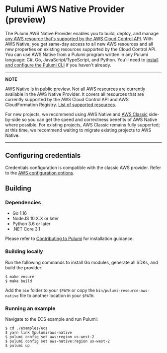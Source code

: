 # Pulumi AWS Native Provider (preview)

The Pulumi AWS Native Provider enables you to build, deploy, and manage [any AWS resource that's supported by the AWS Cloud Control API](https://github.com/pulumi/pulumi-aws-native/blob/master/provider/cmd/pulumi-gen-aws-native/supported-types.txt).
With AWS Native, you get same-day access to all new AWS resources and all new properties on existing resources supported by the Cloud Control API.
You can use AWS Native from a Pulumi program written in any Pulumi language: C#, Go, JavaScript/TypeScript, and Python.
You'll need to [install and configure the Pulumi CLI](https://pulumi.com/docs/get-started/install) if you haven't already.

---
**NOTE**

AWS Native is in public preview.
Not all AWS resources are currently available in the AWS Native Provider. It covers all resources that are currently supported by the AWS Cloud Control API and AWS CloudFormation Registry. [List of supported resources](https://github.com/pulumi/pulumi-aws-native/blob/master/provider/cmd/pulumi-gen-aws-native/supported-types.txt).

For new projects, we recommend using AWS Native and [AWS Classic](https://github.com/pulumi/pulumi-aws) side-by-side so you can get the speed and correctness benefits of AWS Native where possible.
For existing projects, AWS Classic remains fully supported; at this time, we recommend waiting to migrate existing projects to AWS Native.

---

## Configuring credentials

Credentials configuration is compatible with the classic AWS provider. Refer to the [AWS configuration options](
https://www.pulumi.com/registry/packages/aws-native/installation-configuration/#configuration-options).

## Building

### Dependencies

- Go 1.16
- NodeJS 10.X.X or later
- Python 3.6 or later
- .NET Core 3.1

Please refer to [Contributing to Pulumi](https://github.com/pulumi/pulumi/blob/master/CONTRIBUTING.md) for installation
guidance.

### Building locally

Run the following commands to install Go modules, generate all SDKs, and build the provider:

```
$ make ensure
$ make build
```

Add the `bin` folder to your `$PATH` or copy the `bin/pulumi-resource-aws-native` file to another location in your `$PATH`.

### Running an example

Navigate to the ECS example and run Pulumi:

```
$ cd ./examples/ecs
$ yarn link @pulumi/aws-native
$ pulumi config set aws:region us-west-2
$ pulumi config set aws-native:region us-west-2
$ pulumi up
``` 
